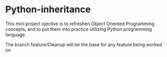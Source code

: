 # Python-inheritance
This mini project ojective is to refreshen Object Oriented Programming concepts,
and to put them into practice utilizing Python programming language.

The branch feature/Cleanup will be the base for any feature being worked on
